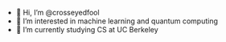 - 👋 Hi, I’m @crosseyedfool
- 👀 I’m interested in machine learning and quantum computing
- 🌱 I’m currently studying CS at UC Berkeley

<!---
crosseyedfool/crosseyedfool is a ✨ special ✨ repository because its `README.md` (this file) appears on your GitHub profile.
You can click the Preview link to take a look at your changes.
--->
